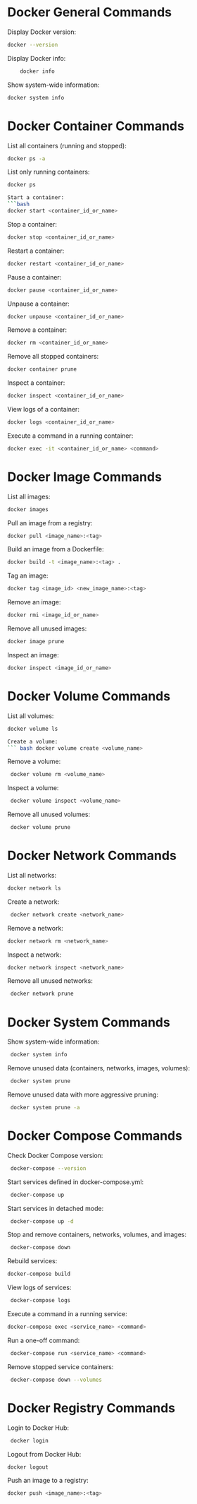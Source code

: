# Docker General Commands

Display Docker version:
```bash 
docker --version
```

Display Docker info:
```bash
    docker info
```

Show system-wide information:
``` bash 
docker system info
```

# Docker Container Commands
List all containers (running and stopped):
``` bash 
docker ps -a
```

List only running containers:
``` bash 
docker ps

Start a container:
```bash 
docker start <container_id_or_name>
```

Stop a container:
``` bash 
docker stop <container_id_or_name>
```

Restart a container:
``` bash 
docker restart <container_id_or_name>
```

Pause a container:
``` bash 
docker pause <container_id_or_name>
```

Unpause a container:
``` bash 
docker unpause <container_id_or_name>
```

Remove a container:
``` bash 
docker rm <container_id_or_name>
```

Remove all stopped containers:
``` bash 
docker container prune
```

Inspect a container:
``` bash 
docker inspect <container_id_or_name>
```

View logs of a container:
``` bash 
docker logs <container_id_or_name>
```

Execute a command in a running container:
``` bash 
docker exec -it <container_id_or_name> <command>
```

# Docker Image Commands

List all images:
```bash 
docker images
```

Pull an image from a registry:
``` bash 
docker pull <image_name>:<tag>
```

Build an image from a Dockerfile:
``` bash 
docker build -t <image_name>:<tag> .
```

Tag an image:
``` bash 
docker tag <image_id> <new_image_name>:<tag>
```

Remove an image:
``` bash 
docker rmi <image_id_or_name>
```
Remove all unused images:
``` bash 
docker image prune
```
Inspect an image:
``` bash 
docker inspect <image_id_or_name>
```
# Docker Volume Commands

List all volumes:
``` bash 
docker volume ls

Create a volume:
``` bash docker volume create <volume_name>
```
Remove a volume:
``` bash
 docker volume rm <volume_name>
```
Inspect a volume:
``` bash
 docker volume inspect <volume_name>
```
Remove all unused volumes:
``` bash
 docker volume prune
```
# Docker Network Commands
List all networks:
``` bash 
docker network ls
```

Create a network:
``` bash
 docker network create <network_name>
```
Remove a network:
``` bash 
docker network rm <network_name>
```
Inspect a network:
``` bash 
docker network inspect <network_name>
```
Remove all unused networks:
``` bash
 docker network prune
```
# Docker System Commands
Show system-wide information:
``` bash
 docker system info
```
Remove unused data (containers, networks, images, volumes):
``` bash
 docker system prune
```
Remove unused data with more aggressive pruning:
``` bash
 docker system prune -a
```
# Docker Compose Commands

Check Docker Compose version:
``` bash
 docker-compose --version
```
Start services defined in docker-compose.yml:
``` bash
 docker-compose up

```
Start services in detached mode:
``` bash
 docker-compose up -d
```
Stop and remove containers, networks, volumes, and images:
``` bash
 docker-compose down
```
Rebuild services:
``` bash 
docker-compose build
```
View logs of services:
``` bash
 docker-compose logs
```
Execute a command in a running service:
``` bash 
docker-compose exec <service_name> <command>
```
Run a one-off command:
``` bash
 docker-compose run <service_name> <command>
```
Remove stopped service containers:
``` bash
 docker-compose down --volumes
```
# Docker Registry Commands

Login to Docker Hub:
```bash
 docker login
```

Logout from Docker Hub:
``` bash 
docker logout
```

Push an image to a registry:
```bash 
docker push <image_name>:<tag>
```